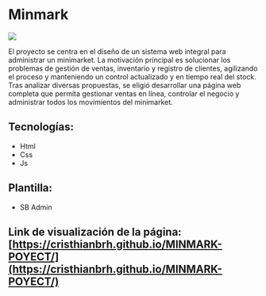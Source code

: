 # Minmark
![](https://cristhianbrh.github.io/MINMARK-POYECT/img/icon%20minmark.png) 

El proyecto se centra en el diseño de un sistema web integral para administrar un minimarket. La motivación principal es solucionar los problemas de gestión de ventas, inventario y registro de clientes, agilizando el proceso y manteniendo un control actualizado y en tiempo real del stock. Tras analizar diversas propuestas, se eligió desarrollar una página web completa que permita gestionar ventas en línea, controlar el negocio y administrar todos los movimientos del minimarket.
## Tecnologías:
- Html
- Css
- Js
  
## Plantilla:
- SB Admin

## Link de visualización de la página: [https://cristhianbrh.github.io/MINMARK-POYECT/](https://cristhianbrh.github.io/MINMARK-POYECT/)



